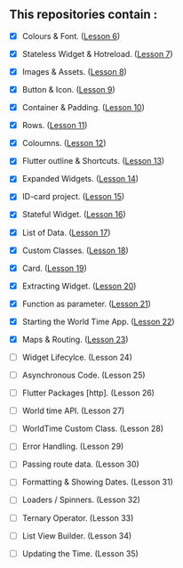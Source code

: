 ## This repositories contain :
- [x] Colours & Font. (<a href="https://github.com/r3nyah/Fundamental/tree/6b051043fc250a8acf2ca864e5d7c8b159669117">Lesson 6</a>)
- [x] Stateless Widget & Hotreload. (<a href="https://github.com/r3nyah/Fundamental/tree/040f0f3ceb46af23c67e58bb4321fe77398a3991">Lesson 7</a>)
- [x] Images & Assets. (<a href="https://github.com/r3nyah/Fundamental/tree/60e91b8c25bbd0c01f90a245322cb02e715bdf87">Lesson 8</a>)
- [x] Button & Icon. (<a href="https://github.com/r3nyah/Fundamental/tree/f16f2ea3a5ccc98cfbf8a87cdc6d5a499da60af9">Lesson 9</a>)
- [x] Container & Padding. (<a href="https://github.com/r3nyah/Fundamental/tree/e43d757db9b0cc3161de5ed4854204a04fb9cfb2">Lesson 10</a>)
- [x] Rows. (<a href="https://github.com/r3nyah/Fundamental/tree/8964183682a47ac29ac569961ecf58e8876a5e60">Lesson 11</a>)
- [x] Coloumns. (<a href="https://github.com/r3nyah/Fundamental/tree/8c9975e29c857ffcd53cce9497ccff239f7f7593">Lesson 12</a>)
- [x] Flutter outline & Shortcuts. (<a href="https://github.com/r3nyah/Fundamental/tree/5a2cbdc882568f584a25d084834acf8dd13b9a9c">Lesson 13</a>)
- [x] Expanded Widgets. (<a href="https://github.com/r3nyah/Fundamental/tree/d01d9d3549ea1d3c1635b9c2c8bb09f20435cf9f">Lesson 14</a>)
- [x] ID-card project. (<a href="https://github.com/r3nyah/ID-card/tree/a782569ff41136f6f17725ee72c40bd718f45c43">Lesson 15</a>)
- [x] Stateful Widget. (<a href="https://github.com/r3nyah/ID-card/tree/a7f8c08b1876aec284ff7a7e37189dc880f8c060">Lesson 16</a>)
- [x] List of Data. (<a href="https://github.com/r3nyah/Quotes/tree/04dd3e3106aed76aa30bb8de3be20017d1cf455c">Lesson 17</a>)
- [x] Custom Classes. (<a href="https://github.com/r3nyah/Quotes/tree/69682af6612e6ab2e394aecc3a7d5966ff261960">Lesson 18</a>)
- [x] Card. (<a href="https://github.com/r3nyah/Quotes/tree/c6f398cea043ce393722f8f47c6314fc1119faa3">Lesson 19</a>)
- [x] Extracting Widget. (<a href="https://github.com/r3nyah/Quotes/tree/e398e369bd37c3f346dfd3b40d3a4a3cea885ca6">Lesson 20</a>)
- [x] Function as parameter. (<a href="https://github.com/r3nyah/Quotes/tree/f4ea587584aa4b8b16cdf25e7a2d4f096852f029">Lesson 21</a>)
- [x] Starting the World Time App. (<a href="https://github.com/r3nyah/World_Time/tree/4cc4af445b906514fc665e2dcb680d87b5343651">Lesson 22</a>)
- [x] Maps & Routing. (<a href="https://github.com/r3nyah/World_Time/tree/d2cf4ff9d96740ef11f9a22e88b6a97156b7d994">Lesson 23</a>)
- [ ] Widget Lifecylce. (Lesson 24)
- [ ] Asynchronous Code. (Lesson 25)
- [ ] Flutter Packages [http]. (Lesson 26)
- [ ] World time API. (Lesson 27)
- [ ] WorldTime Custom Class. (Lesson 28)
- [ ] Error Handling. (Lesson 29)
- [ ] Passing route data. (Lesson 30)
- [ ] Formatting & Showing Dates. (Lesson 31)
- [ ] Loaders / Spinners. (Lesson 32)
- [ ] Ternary Operator. (Lesson 33)
- [ ] List View Builder. (Lesson 34)
- [ ] Updating the Time. (Lesson 35)
  
